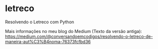 # letreco
Resolvendo o Letreco com Python

Mais informações no meu blog do Medium (Texto da versão antiga):
https://medium.com/@conversandoemcodigos/resolvendo-o-letreco-de-maneira-aut%C3%B4noma-76373fcfbd36
